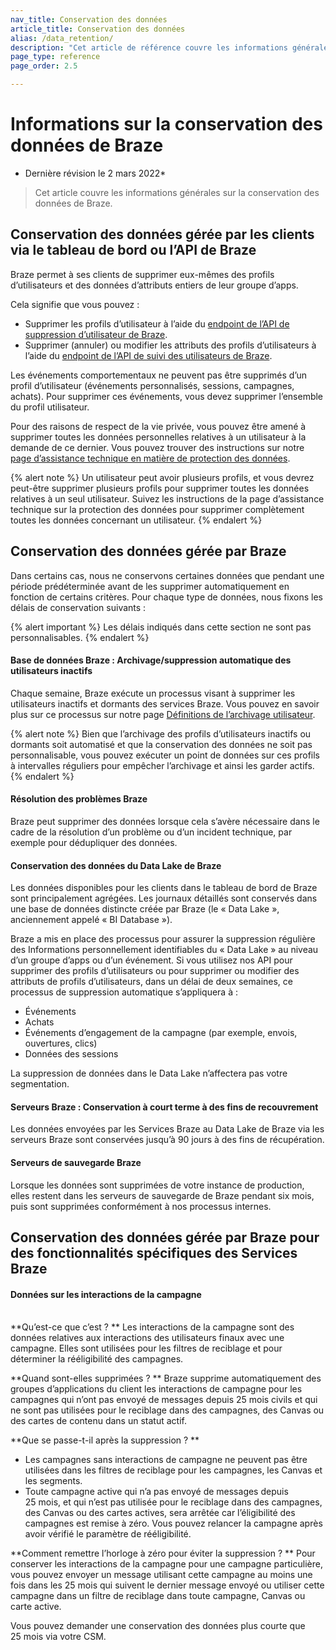 ```yaml
---
nav_title: Conservation des données
article_title: Conservation des données
alias: /data_retention/
description: "Cet article de référence couvre les informations générales sur la conservation des données de Braze. "
page_type: reference
page_order: 2.5

---
```


<!--
Warning! Don't make any changes to this document without approval from the legal department.
-->

# Informations sur la conservation des données de Braze

* Dernière révision le 2 mars 2022*

> Cet article couvre les informations générales sur la conservation des données de Braze.

## Conservation des données gérée par les clients via le tableau de bord ou l’API de Braze

Braze permet à ses clients de supprimer eux-mêmes des profils d’utilisateurs et des données d’attributs entiers de leur groupe d’apps.

Cela signifie que vous pouvez : 
- Supprimer les profils d’utilisateur à l’aide du [endpoint de l’API de suppression d’utilisateur de Braze]({{site.baseurl}}/api/endpoints/user_data/post_user_delete/). 
- Supprimer (annuler) ou modifier les attributs des profils d’utilisateurs à l’aide du [endpoint de l’API de suivi des utilisateurs de Braze]({{site.baseurl}}/api/endpoints/user_data/post_user_track/).

Les événements comportementaux ne peuvent pas être supprimés d’un profil d’utilisateur (événements personnalisés, sessions, campagnes, achats). Pour supprimer ces événements, vous devez supprimer l’ensemble du profil utilisateur.

Pour des raisons de respect de la vie privée, vous pouvez être amené à supprimer toutes les données personnelles relatives à un utilisateur à la demande de ce dernier. Vous pouvez trouver des instructions sur notre [page d’assistance technique en matière de protection des données]({{site.baseurl}}/help/dp-technical-assistance/#the-right-to-erasure).

{% alert note %}
Un utilisateur peut avoir plusieurs profils, et vous devrez peut-être supprimer plusieurs profils pour supprimer toutes les données relatives à un seul utilisateur. Suivez les instructions de la page d’assistance technique sur la protection des données pour supprimer complètement toutes les données concernant un utilisateur.
{% endalert %}

## Conservation des données gérée par Braze

Dans certains cas, nous ne conservons certaines données que pendant une période prédéterminée avant de les supprimer automatiquement en fonction de certains critères. Pour chaque type de données, nous fixons les délais de conservation suivants :

{% alert important %} Les délais indiqués dans cette section ne sont pas personnalisables. {% endalert %}

#### Base de données Braze : Archivage/suppression automatique des utilisateurs inactifs

Chaque semaine, Braze exécute un processus visant à supprimer les utilisateurs inactifs et dormants des services Braze. Vous pouvez en savoir plus sur ce processus sur notre page [Définitions de l’archivage utilisateur]({{site.baseurl}}/user_guide/data_and_analytics/user_data_collection/user_archival/).

{% alert note %} Bien que l’archivage des profils d’utilisateurs inactifs ou dormants soit automatisé et que la conservation des données ne soit pas personnalisable, vous pouvez exécuter un point de données sur ces profils à intervalles réguliers pour empêcher l’archivage et ainsi les garder actifs. {% endalert %}

#### Résolution des problèmes Braze

Braze peut supprimer des données lorsque cela s’avère nécessaire dans le cadre de la résolution d’un problème ou d’un incident technique, par exemple pour dédupliquer des données.

#### Conservation des données du Data Lake de Braze

Les données disponibles pour les clients dans le tableau de bord de Braze sont principalement agrégées. Les journaux détaillés sont conservés dans une base de données distincte créée par Braze (le « Data Lake », anciennement appelé « BI Database »).

Braze a mis en place des processus pour assurer la suppression régulière des Informations personnellement identifiables du « Data Lake » au niveau d’un groupe d’apps ou d’un événement. Si vous utilisez nos API pour supprimer des profils d’utilisateurs ou pour supprimer ou modifier des attributs de profils d’utilisateurs, dans un délai de deux semaines, ce processus de suppression automatique s’appliquera à :

- Événements
- Achats
- Événements d’engagement de la campagne (par exemple, envois, ouvertures, clics)
- Données des sessions

La suppression de données dans le Data Lake n’affectera pas votre segmentation.

#### Serveurs Braze : Conservation à court terme à des fins de recouvrement

Les données envoyées par les Services Braze au Data Lake de Braze via les serveurs Braze sont conservées jusqu’à 90 jours à des fins de récupération.

#### Serveurs de sauvegarde Braze

Lorsque les données sont supprimées de votre instance de production, elles restent dans les serveurs de sauvegarde de Braze pendant six mois, puis sont supprimées conformément à nos processus internes.

## Conservation des données gérée par Braze pour des fonctionnalités spécifiques des Services Braze
 
#### Données sur les interactions de la campagne 
 
<br>
**Qu’est-ce que c’est ? ** Les interactions de la campagne sont des données relatives aux interactions des utilisateurs finaux avec une campagne. Elles sont utilisées pour les filtres de reciblage et pour déterminer la rééligibilité des campagnes.
 
**Quand sont-elles supprimées ? ** Braze supprime automatiquement des groupes d’applications du client les interactions de campagne pour les campagnes qui n’ont pas envoyé de messages depuis 25 mois civils et qui ne sont pas utilisées pour le reciblage dans des campagnes, des Canvas ou des cartes de contenu dans un statut actif.
 
**Que se passe-t-il après la suppression ? **
 - Les campagnes sans interactions de campagne ne peuvent pas être utilisées dans les filtres de reciblage pour les campagnes, les Canvas et les segments.
 - Toute campagne active qui n’a pas envoyé de messages depuis 25 mois, et qui n’est pas utilisée pour le reciblage dans des campagnes, des Canvas ou des cartes actives, sera arrêtée car l’éligibilité des campagnes est remise à zéro. Vous pouvez relancer la campagne après avoir vérifié le paramètre de rééligibilité.
 
**Comment remettre l’horloge à zéro pour éviter la suppression ? ** Pour conserver les interactions de la campagne pour une campagne particulière, vous pouvez envoyer un message utilisant cette campagne au moins une fois dans les 25 mois qui suivent le dernier message envoyé ou utiliser cette campagne dans un filtre de reciblage dans toute campagne, Canvas ou carte active.
 
Vous pouvez demander une conservation des données plus courte que 25 mois via votre CSM.